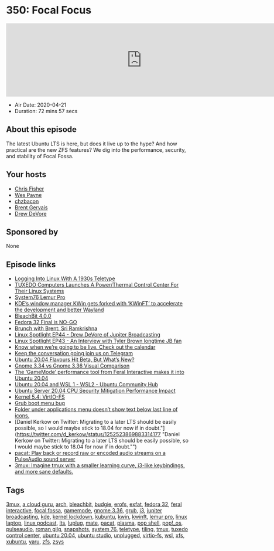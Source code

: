# 350: Focal Focus

<iframe src="https://player.fireside.fm/v2/RUkczH-V+H9oahUCM?theme=dark" width="740" height="200" frameborder="0" scrolling="no"></iframe>

* Air Date: 2020-04-21
* Duration: 72 mins 57 secs

## About this episode

The latest Ubuntu LTS is here, but does it live up to the hype? And how practical are the new ZFS features? We dig into the performance, security, and stability of Focal Fossa.

## Your hosts
* [Chris Fisher](https://linuxunplugged.com/hosts/chrislas)
* [Wes Payne](https://linuxunplugged.com/hosts/wes)
* [chzbacon](https://linuxunplugged.com/hosts/chzbacon)
* [Brent Gervais](https://linuxunplugged.com/guests/brentgervais)
* [Drew DeVore](https://linuxunplugged.com/guests/drewdevore)

## Sponsored by

None



## Episode links

  * [Logging Into Linux With A 1930s Teletype](https://hackaday.com/2020/04/15/logging-into-linux-with-a-1930s-teletype/ "Logging Into Linux With A 1930s Teletype")
  * [TUXEDO Computers Launches A Power/Thermal Control Center For Their Linux Systems](https://www.phoronix.com/scan.php?page=news_item&px=TUXEDO-Control-Center "TUXEDO Computers Launches A Power/Thermal Control Center For Their Linux Systems")
  * [System76 Lemur Pro](https://system76.com/laptops/lemur "System76 Lemur Pro")
  * [KDE’s window manager KWin gets forked with ‘KWinFT’ to accelerate the development and better Wayland](https://www.gamingonlinux.com/articles/kdes-window-manager-kwin-gets-forked-with-kwinft-to-accelerate-the-development-and-better-wayland.16446 "KDE’s window manager KWin gets forked with ‘KWinFT’ to accelerate the development and better Wayland")
  * [BleachBit 4.0.0](https://www.bleachbit.org/news/bleachbit-400 "BleachBit 4.0.0")
  * [Fedora 32 Final is NO-GO](https://lists.fedoraproject.org/archives/list/devel@lists.fedoraproject.org/thread/HXSBRI4LRWKKHLUH2OI4UPBKJJKGCDQR/ "Fedora 32 Final is NO-GO")
  * [Brunch with Brent: Sri Ramkrishna](https://extras.show/71 "Brunch with Brent: Sri Ramkrishna")
  * [Linux Spotlight EP44 - Drew DeVore of Jupiter Broadcasting](https://www.youtube.com/watch?v=eGwPjjD-iF0 "Linux Spotlight EP44 - Drew DeVore of Jupiter Broadcasting")
  * [Linux Spotlight EP43 - An Interview with Tyler Brown longtime JB fan](https://linuxspotlight.fireside.fm/43 "Linux Spotlight EP43 - An Interview with Tyler Brown longtime JB fan")
  * [Know when we’re going to be live. Check out the calendar](https://www.jupiterbroadcasting.com/release-calendar/ "Know when we’re going to be live. Check out the calendar")
  * [Keep the conversation going join us on Telegram](https://jupiterbroadcasting.com/telegram "Keep the conversation going join us on Telegram")
  * [Ubuntu 20.04 Flavours Hit Beta, But What’s New?](https://www.omgubuntu.co.uk/2020/04/ubuntu-20-04-flavours-whats-new "Ubuntu 20.04 Flavours Hit Beta, But What’s New?")
  * [Gnome 3.34 vs Gnome 3.36 Visual Comparison](https://imgur.com/a/skIWyxQ "Gnome 3.34 vs Gnome 3.36 Visual Comparison")
  * [The ‘GameMode’ performance tool from Feral Interactive makes it into Ubuntu 20.04](https://www.gamingonlinux.com/articles/16465 "The ‘GameMode’ performance tool from Feral Interactive makes it into Ubuntu 20.04")
  * [Ubuntu 20.04 and WSL 1 - WSL2 - Ubuntu Community Hub](https://discourse.ubuntu.com/t/ubuntu-20-04-and-wsl-1/15291 "Ubuntu 20.04 and WSL 1 - WSL2 - Ubuntu Community Hub")
  * [Ubuntu Server 20.04 CPU Security Mitigation Performance Impact](https://www.phoronix.com/scan.php?page=article&item=ubuntu2004-server-mit&num=1 "Ubuntu Server 20.04 CPU Security Mitigation Performance Impact")
  * [Kernel 5.4: VirtIO-FS](https://www.phoronix.com/scan.php?page=news_item&px=VirtIO-FS-QEMU-5.0-Merged "Kernel 5.4: VirtIO-FS")
  * [Grub boot menu bug](https://bugs.launchpad.net/ubuntu/+source/grub2/+bug/1863434 "Grub boot menu bug")
  * [Folder under applications menu doesn’t show text below last line of icons.](https://bugs.launchpad.net/ubuntu/+source/nautilus/+bug/1873725 "Folder under applications menu doesn’t show text below last line of icons.")
  * [Daniel Kerkow on Twitter: Migrating to a later LTS should be easily possible, so I would maybe stick to 18.04 for now if in doubt."](https://twitter.com/d_kerkow/status/1252523869883314177 "Daniel Kerkow on Twitter: Migrating to a later LTS should be easily possible, so I would maybe stick to 18.04 for now if in doubt."")
  * [pacat: Play back or record raw or encoded audio streams on a PulseAudio sound server](https://www.systutorials.com/docs/linux/man/1-pacat/ "pacat: Play back or record raw or encoded audio streams on a PulseAudio sound server")
  * [3mux: Imagine tmux with a smaller learning curve, i3-like keybindings, and more sane defaults.](https://github.com/aaronjanse/3mux "3mux: Imagine tmux with a smaller learning curve, i3-like keybindings, and more sane defaults.")



## Tags

[3mux](https://linuxunplugged.com/tags/3mux), [a cloud guru](https://linuxunplugged.com/tags/a%20cloud%20guru), [arch](https://linuxunplugged.com/tags/arch), [bleachbit](https://linuxunplugged.com/tags/bleachbit), [budgie](https://linuxunplugged.com/tags/budgie), [erofs](https://linuxunplugged.com/tags/erofs), [exfat](https://linuxunplugged.com/tags/exfat), [fedora 32](https://linuxunplugged.com/tags/fedora%2032), [feral interactive](https://linuxunplugged.com/tags/feral%20interactive), [focal fossa](https://linuxunplugged.com/tags/focal%20fossa), [gamemode](https://linuxunplugged.com/tags/gamemode), [gnome 3.36](https://linuxunplugged.com/tags/gnome%203.36), [grub](https://linuxunplugged.com/tags/grub), [i3](https://linuxunplugged.com/tags/i3), [jupiter broadcasting](https://linuxunplugged.com/tags/jupiter%20broadcasting), [kde](https://linuxunplugged.com/tags/kde), [kernel lockdown](https://linuxunplugged.com/tags/kernel%20lockdown), [kubuntu](https://linuxunplugged.com/tags/kubuntu), [kwin](https://linuxunplugged.com/tags/kwin), [kwinft](https://linuxunplugged.com/tags/kwinft), [lemur pro](https://linuxunplugged.com/tags/lemur%20pro), [linux laptop](https://linuxunplugged.com/tags/linux%20laptop), [linux podcast](https://linuxunplugged.com/tags/linux%20podcast), [lts](https://linuxunplugged.com/tags/lts), [luplug](https://linuxunplugged.com/tags/luplug), [mate](https://linuxunplugged.com/tags/mate), [pacat](https://linuxunplugged.com/tags/pacat), [plasma](https://linuxunplugged.com/tags/plasma), [pop shell](https://linuxunplugged.com/tags/pop%20shell), [pop!_os](https://linuxunplugged.com/tags/pop!_os), [pulseaudio](https://linuxunplugged.com/tags/pulseaudio), [roman gilg](https://linuxunplugged.com/tags/roman%20gilg), [snapshots](https://linuxunplugged.com/tags/snapshots), [system 76](https://linuxunplugged.com/tags/system%2076), [teletype](https://linuxunplugged.com/tags/teletype), [tiling](https://linuxunplugged.com/tags/tiling), [tmux](https://linuxunplugged.com/tags/tmux), [tuxedo control center](https://linuxunplugged.com/tags/tuxedo%20control%20center), [ubuntu 20.04](https://linuxunplugged.com/tags/ubuntu%2020.04), [ubuntu studio](https://linuxunplugged.com/tags/ubuntu%20studio), [unplugged](https://linuxunplugged.com/tags/unplugged), [virtio-fs](https://linuxunplugged.com/tags/virtio-fs), [wsl](https://linuxunplugged.com/tags/wsl), [xfs](https://linuxunplugged.com/tags/xfs), [xubuntu](https://linuxunplugged.com/tags/xubuntu), [yaru](https://linuxunplugged.com/tags/yaru), [zfs](https://linuxunplugged.com/tags/zfs), [zsys](https://linuxunplugged.com/tags/zsys)